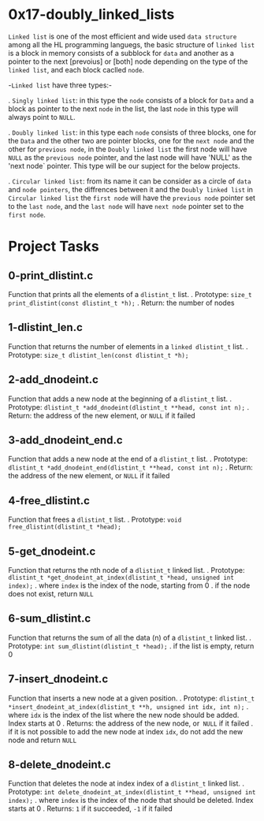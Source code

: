 # 0x17-doubly_linked_lists

  `Linked list` is one of the most efficient and wide used `data structure` among all the HL programming languegs, the basic structure of `linked list` is a block in memory consists of a subblock for `data` and another as a pointer to the next [prevoius] or [both] node depending on the type of the `linked list`, and each block caclled `node`.

-`Linked list` have three types:-

  . `Singly linked list`: in this type the `node` consists of a block for `Data` and a block as pointer to the next `node` in the list, the last `node` in this type will always point to `NULL`.

  . `Doubly linked list`: in this type each `node` consists of three blocks, one for the `Data` and the other two are pointer blocks, one for the `next node` and the other for `previous node`, in the `Doubly linked list` the first node will have `NULL` as the `previous node` pointer, and the last node will have 'NULL' as the 'next node` pointer. This type will be our supject for the below projects.

  . `Circular linked list`: from its name it can be consider as a circle of `data` and `node pointers`, the diffrences between it and the `Doubly linked list` in `Circular linked list` the `first node` will have the `previous node` pointer set to the `last node`, and the `last node` will have `next node` pointer set to the `first node`.

# Project Tasks

## 0-print_dlistint.c

   Function that prints all the elements of a `dlistint_t` list.
   . Prototype: `size_t print_dlistint(const dlistint_t *h);`
   . Return: the number of nodes

## 1-dlistint_len.c

   Function that returns the number of elements in a `linked dlistint_t` list.
   . Prototype: `size_t dlistint_len(const dlistint_t *h);`

## 2-add_dnodeint.c

   Function that adds a new node at the beginning of a `dlistint_t` list.
   . Prototype: `dlistint_t *add_dnodeint(dlistint_t **head, const int n);`
   . Return: the address of the new element, or `NULL` if it failed

## 3-add_dnodeint_end.c

   Function that adds a new node at the end of a `dlistint_t` list.
   . Prototype: `dlistint_t *add_dnodeint_end(dlistint_t **head, const int n);`
   . Return: the address of the new element, or `NULL` if it failed

## 4-free_dlistint.c

   Function that frees a `dlistint_t` list.
   . Prototype: `void free_dlistint(dlistint_t *head);`

## 5-get_dnodeint.c

   Function that returns the nth node of a `dlistint_t` linked list.
   . Prototype: `dlistint_t *get_dnodeint_at_index(dlistint_t *head, unsigned int index);`
   . where `index` is the index of the node, starting from 0
   . if the node does not exist, return `NULL`

## 6-sum_dlistint.c

   Function that returns the sum of all the data (n) of a `dlistint_t` linked list.
   . Prototype: `int sum_dlistint(dlistint_t *head);`
   . if the list is empty, return 0

## 7-insert_dnodeint.c

   Function that inserts a new node at a given position.
   . Prototype: `dlistint_t *insert_dnodeint_at_index(dlistint_t **h, unsigned int idx, int n);`
   . where `idx` is the index of the list where the new node should be added. Index starts at 0
   . Returns: the address of the new node, or` NULL` if it failed
   . if it is not possible to add the new node at index `idx`, do not add the new node and return `NULL`

## 8-delete_dnodeint.c

   Function that deletes the node at index index of a `dlistint_t` linked list.
   . Prototype: `int delete_dnodeint_at_index(dlistint_t **head, unsigned int index);`
   . where `index` is the index of the node that should be deleted. Index starts at 0
   . Returns: `1` if it succeeded, `-1` if it failed
